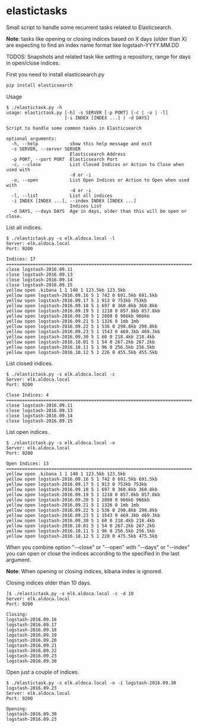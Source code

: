 elastictasks
============

Small script to handle some recurrent tasks related to Elasticsearch.

**Note**: tasks like opening or closing indices based on X days (older than X) are expecting to find an index name format like logstash-YYYY.MM.DD

TODOS: Snapshots and related task like setting a repository, range for days in open/close indices.

First you need to install elasticsearch.py

```bash
pip install elasticsearch
```

Usage
```
$ ./elastictask.py -h
usage: elastictask.py [-h] -s SERVER [-p PORT] [-c | -o | -l]
                      [-i INDEX [INDEX ...] | -d DAYS]

Script to handle some common tasks in Elasticsearch

optional arguments:
  -h, --help            show this help message and exit
  -s SERVER, --server SERVER
                        Elasticsearch Address
  -p PORT, --port PORT  Elasticsearch Port
  -c, --close           List Closed Indices or Action to Close when used with
                        -d or -i
  -o, --open            List Open Indices or Action to Open when used with
                        -d or -i
  -l, --list            List all indices
  -i INDEX [INDEX ...], --index INDEX [INDEX ...]
                        Indices List
  -d DAYS, --days DAYS  Age in days, older than this will be open or close.
```

List all indices.

```
$ ./elastictask.py -s elk.aldoca.local -l
Server: elk.aldoca.local
Port: 9200

Indices: 17
======================================================================
close logstash-2016.09.11
close logstash-2016.09.13
close logstash-2016.09.14
close logstash-2016.09.15
yellow open .kibana 1 1 140 1 123.5kb 123.5kb
yellow open logstash-2016.09.16 5 1 742 0 691.5kb 691.5kb
yellow open logstash-2016.09.17 5 1 913 0 753kb 753kb
yellow open logstash-2016.09.18 5 1 697 0 360.8kb 360.8kb
yellow open logstash-2016.09.19 5 1 1210 0 857.8kb 857.8kb
yellow open logstash-2016.09.20 5 1 2808 0 966kb 966kb
yellow open logstash-2016.09.21 5 1 1326 0 1mb 1mb
yellow open logstash-2016.09.22 5 1 536 0 290.8kb 290.8kb
yellow open logstash-2016.09.23 5 1 1543 0 469.3kb 469.3kb
yellow open logstash-2016.09.30 5 1 60 0 218.4kb 218.4kb
yellow open logstash-2016.10.01 5 1 54 0 267.2kb 267.2kb
yellow open logstash-2016.10.11 5 1 96 0 256.5kb 256.5kb
yellow open logstash-2016.10.12 5 1 226 0 455.5kb 455.5kb
```

List closed indices.

```
$ ./elastictask.py -s elk.aldoca.local -c
Server: elk.aldoca.local
Port: 9200

Close Indices: 4
======================================================================
close logstash-2016.09.11
close logstash-2016.09.13
close logstash-2016.09.14
close logstash-2016.09.15
```

List open indices.
```
$ ./elastictask.py -s elk.aldoca.local -o
Server: elk.aldoca.local
Port: 9200

Open Indices: 13
======================================================================
yellow open .kibana 1 1 140 1 123.5kb 123.5kb
yellow open logstash-2016.09.16 5 1 742 0 691.5kb 691.5kb
yellow open logstash-2016.09.17 5 1 913 0 753kb 753kb
yellow open logstash-2016.09.18 5 1 697 0 360.8kb 360.8kb
yellow open logstash-2016.09.19 5 1 1210 0 857.8kb 857.8kb
yellow open logstash-2016.09.20 5 1 2808 0 966kb 966kb
yellow open logstash-2016.09.21 5 1 1326 0 1mb 1mb
yellow open logstash-2016.09.22 5 1 536 0 290.8kb 290.8kb
yellow open logstash-2016.09.23 5 1 1543 0 469.3kb 469.3kb
yellow open logstash-2016.09.30 5 1 60 0 218.4kb 218.4kb
yellow open logstash-2016.10.01 5 1 54 0 267.2kb 267.2kb
yellow open logstash-2016.10.11 5 1 96 0 256.5kb 256.5kb
yellow open logstash-2016.10.12 5 1 228 0 475.5kb 475.5kb
```

When you combine option "--close" or "--open" with "--days" or "--index" you can open or close the indices according to the specified in the last argument.

**Note**: When opening or closing indices, kibana index is ignored.

Closing indices older than 10 days.

```
]$ ./elastictask.py -s elk.aldoca.local -c -d 10
Server: elk.aldoca.local
Port: 9200

Closing:
logstash-2016.09.16
logstash-2016.09.17
logstash-2016.09.18
logstash-2016.09.19
logstash-2016.09.20
logstash-2016.09.21
logstash-2016.09.22
logstash-2016.09.23
logstash-2016.09.30
```

Open just a couple of indices.
```
$ ./elastictask.py -s elk.aldoca.local -o -i logstash-2016.09.30 logstash-2016.09.23
Server: elk.aldoca.local
Port: 9200

Opening:
logstash-2016.09.30
logstash-2016.09.23
```
